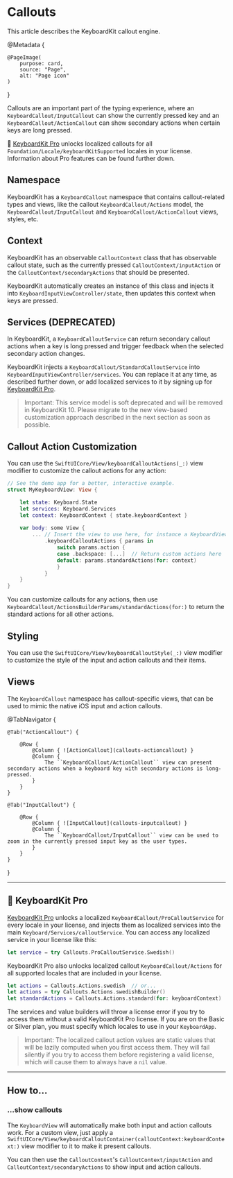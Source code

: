 # Callouts

This article describes the KeyboardKit callout engine.

@Metadata {

    @PageImage(
        purpose: card,
        source: "Page",
        alt: "Page icon"
    )
}

Callouts are an important part of the typing experience, where an ``KeyboardCallout/InputCallout`` can show the currently pressed key and an ``KeyboardCallout/ActionCallout`` can show secondary actions when certain keys are long pressed.

👑 [KeyboardKit Pro][Pro] unlocks localized callouts for all ``Foundation/Locale/keyboardKitSupported`` locales in your license. Information about Pro features can be found further down.

[Pro]: https://github.com/KeyboardKit/KeyboardKitPro



## Namespace

KeyboardKit has a ``KeyboardCallout`` namespace that contains callout-related types and views, like the callout ``KeyboardCallout/Actions`` model, the ``KeyboardCallout/InputCallout`` and ``KeyboardCallout/ActionCallout`` views, styles, etc.



## Context

KeyboardKit has an observable ``CalloutContext`` class that has observable callout state, such as the currently pressed ``CalloutContext/inputAction`` or the ``CalloutContext/secondaryActions`` that should be presented.

KeyboardKit automatically creates an instance of this class and injects it into ``KeyboardInputViewController/state``, then updates this context when keys are pressed.



## Services (DEPRECATED)

In KeyboardKit, a ``KeyboardCalloutService`` can return secondary callout actions when a key is long pressed and trigger feedback when the selected secondary action changes. 

KeyboardKit injects a ``KeyboardCallout/StandardCalloutService`` into ``KeyboardInputViewController/services``. You can replace it at any time, as described further down, or add localized services to it by signing up for [KeyboardKit Pro][Pro].

> Important: This service model is soft deprecated and will be removed in KeyboardKit 10. Please migrate to the new view-based customization approach described in the next section as soon as possible.



## Callout Action Customization

You can use the ``SwiftUICore/View/keyboardCalloutActions(_:)`` view modifier to customize the callout actions for any action:


```swift
// See the demo app for a better, interactive example.
struct MyKeyboardView: View {

    let state: Keyboard.State
    let services: Keyboard.Services
    let context: KeyboardContext { state.keyboardContext }
    
    var body: some View {
        ... // Insert the view to use here, for instance a KeyboardView
            .keyboardCalloutActions { params in
                switch params.action {
                case .backspace: [...]  // Return custom actions here
                default: params.standardActions(for: context) 
                }
            }
    }
}
```

You can customize callouts for any actions, then use ``KeyboardCallout/ActionsBuilderParams/standardActions(for:)`` to return the standard actions for all other actions.



## Styling

You can use the ``SwiftUICore/View/keyboardCalloutStyle(_:)`` view modifier to customize the style of the input and action callouts and their items. 



## Views

The ``KeyboardCallout`` namespace has callout-specific views, that can be used to mimic the native iOS input and action callouts.

@TabNavigator {
    
    @Tab("ActionCallout") {
        
        @Row {
            @Column { ![ActionCallout](callouts-actioncallout) }
            @Column { 
                The ``KeyboardCallout/ActionCallout`` view can present secondary actions when a keyboard key with secondary actions is long-pressed.        
            }
        }
    }
    
    @Tab("InputCallout") {
        
        @Row {
            @Column { ![InputCallout](callouts-inputcallout) }
            @Column { 
                The ``KeyboardCallout/InputCallout`` view can be used to zoom in the currently pressed input key as the user types.
            }
        }
    }
}


---

## 👑 KeyboardKit Pro

[KeyboardKit Pro][Pro] unlocks a localized ``KeyboardCallout/ProCalloutService`` for every locale in your license, and injects them as localized services into the main ``Keyboard/Services/calloutService``. You can access any localized service in your license like this:

```swift
let service = try Callouts.ProCalloutService.Swedish()
```

KeyboardKit Pro also unlocks localized callout ``KeyboardCallout/Actions`` for all supported locales that are included in your license.

```swift
let actions = Callouts.Actions.swedish  // or...
let actions = try Callouts.Actions.swedishBuilder()
let standardActions = Callouts.Actions.standard(for: keyboardContext) 
```

The services and value builders will throw a license error if you try to access them without a valid KeyboardKit Pro license. If you are on the Basic or Silver plan, you must specify which locales to use in your ``KeyboardApp``. 

> Important: The localized callout action values are static values that will be lazily computed when you first access them. They will fail silently if you try to access them before registering a valid license, which will cause them to always have a `nil` value.

---


## How to... 


### ...show callouts

The ``KeyboardView`` will automatically make both input and action callouts work. For a custom view, just apply a ``SwiftUICore/View/keyboardCalloutContainer(calloutContext:keyboardContext:)`` view modifier to it to make it present callouts.

You can then use the ``CalloutContext``'s ``CalloutContext/inputAction`` and ``CalloutContext/secondaryActions`` to show input and action callouts.



[Pro]: https://github.com/KeyboardKit/KeyboardKitPro

